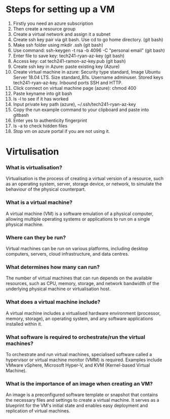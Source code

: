 # Steps for setting up a VM
1. Firstly you need an azure subscription
2. Then create a resource group
3. Create a virtual network and assign it a subnet
4. Create ssh key pair via git bash. Use cd to go home directory. (git bash)
5. Make ssh folder using mkdir .ssh (git bash)
6. Use command: ssh-keygen -t rsa -b 4096 -C "personal email" (git bash)
7. Enter file to save key: tech241-ryan-az-key (git bash)
8. Access key: cat tech241-ramon-az-key.pub (git bash)
9. Create ssh key in Azure: paste existing key (Azure)
10. Create virtual machine in azure: Security type standard, Image Ubuntu Server 18.04 LTS. Size standard_B1s. Username adminuser. Stored keys tech241-ryan-az-key. Inbound ports SSH and HTTP.
11. Click connect on virtual machine page (azure): chmod 400 <keyname>
12. Paste keyname into git bash
13. ls -l to see if it has worked
14. Input private key path (azure), ~/.ssh/tech241-ryan-az-key
15. Copy the run example command to your clipboard and paste into gitbash
16. Enter yes to authenticity fingerprint
17. ls -a to check hidden files
18. Stop vm on azure portal if you are not using it.




 # Virtulisation
### What is virtualisation?
Virtualisation is the process of creating a virtual version of a resource, such as an operating system, server, storage device, or network, to simulate the behaviour of the physical counterpart.
### What is a virtual machine?
A virtual machine (VM) is a software emulation of a physical computer, allowing multiple operating systems or applications to run on a single physical machine.
### Where can they be run?
Virtual machines can be run on various platforms, including desktop computers, servers, cloud infrastructure, and data centres.
### What determines how many can run?
The number of virtual machines that can run depends on the available resources, such as CPU, memory, storage, and network bandwidth of the underlying physical machine or virtualisation host.
### What does a virtual machine include?
A virtual machine includes a virtualised hardware environment (processor, memory, storage), an operating system, and any software applications installed within it.
### What software is required to orchestrate/run the virtual machines?
To orchestrate and run virtual machines, specialised software called a hypervisor or virtual machine monitor (VMM) is required. Examples include VMware vSphere, Microsoft Hyper-V, and KVM (Kernel-based Virtual Machine).
### What is the importance of an image when creating an VM?
An image is a preconfigured software template or snapshot that contains the necessary files and settings to create a virtual machine. It serves as a blueprint for the VM's initial state and enables easy deployment and replication of virtual machines.